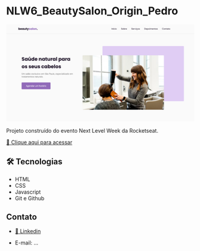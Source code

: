 # NLW6_BeautySalon_Origin_Pedro

![preview](./.github/preview.png)

Projeto construído do evento Next Level Week da Rocketseat.

[🔗 Clique aqui para acessar]()

## 🛠 Tecnologias

- HTML
- CSS
- Javascript
- Git e Github

## Contato

- [🔗 Linkedin](https://www.linkedin.com/in/fsouza-pedro/)

- E-mail: ...

